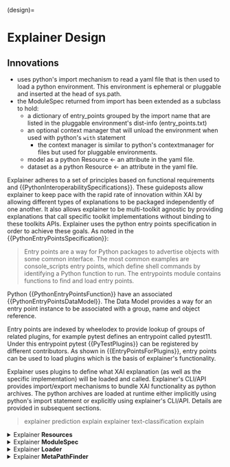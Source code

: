 (design)=
# Explainer Design

## Innovations

- uses python's import mechanism to read a yaml file that is then used to load a python environment. This environment is ephemeral or pluggable and inserted at the head of sys.path.
- the ModuleSpec returned from import has been extended as a subclass to hold:
  - a dictionary of entry_points grouped by the import name that are listed in the pluggable environment's dist-info (entry_points.txt)
  - an optional context manager that will unload the environment when used with python's `with` statement
    - the context manager is similar to python's contextmanager for files but used for pluggable environments.
  - model as a python Resource <- an attribute in the yaml file.
  - dataset as a python Resource <- an attribute in the yaml file.

Explainer adheres to a set of principles based on functional requirements and {{PythonInteroperabilitySpecifications}}. These guideposts allow explainer to keep pace with the rapid rate of innovation within XAI by allowing different types of explanations to be packaged independently of one another. It also allows explainer to be multi-toolkit agnostic by providing explanations that call specific toolkit implementations without binding to these toolkits APIs. Explainer uses the python entry points specification in order to achieve these goals. As noted in the {{PythonEntryPointsSpecification}}:

> Entry points are a way for Python packages to advertise objects with some common interface. The most common examples are console_scripts entry points, which define shell commands by identifying a Python function to run. The entrypoints module contains functions to find and load entry points.

Python {{PythonEntryPointsFunction}} have an associated {{PythonEntryPointsDataModel}}. The Data Model provides a way for an entry point instance to be associated with a group, name and object reference.

Entry points are indexed by wheelodex to provide lookup of groups of related plugins, for example pytest defines an entrypoint called pytest11. Under this entrypoint pytest {{PyTestPlugins}} can be registered by different contributors. As shown in {{EntryPointsForPlugins}}, entry points can be used to load plugins which is the basis of explainer's functionality.

Explainer uses plugins to define what XAI explanation (as well as the specific implementation) will be loaded and called. Explainer's CLI/API provides import/export mechanisms to bundle XAI functionality as python archives. The python archives are loaded at runtime either implicitly using python's import statement or explicitly using explainer's CLI/API. Details are provided in subsequent sections.


> explainer prediction explain
> explainer text-classification explain


<details>
<summary>Explainer <b>Resources</b></summary>
<br/>

Explainer uses yaml files to locate explainable resources and optionally call their related entry points. Yaml files are located in an explainer package named explainer.explainer.
Within this package are yaml files that explainer uses to load and invoke specific XAI resources.  Running 

> explainer list

returns a list of yaml files, where each yaml file has attributes that specify what resource to load, along with optional attributes such as the entry_point to call once the resource is loaded. The first line in each yaml files is a YAML annotation that reifies the yaml file as an ExplainerSpec dataclass (see {{PyYaml}}). The ExplainerSpec dataclass has the following structure show below:

```{mermaid}
:caption: "ExplainerSpec"

classDiagram
    class ExplainerSpec
    ExplainerSpec: +String name
    ExplainerSpec: +String dataset
    ExplainerSpec: +List dependencies
    ExplainerSpec: +String entry_point
    ExplainerSpec: +String model
    ExplainerSpec: +String plugin

```

**Utilizing python's import machinery**

Python's {{PEP451}} (introduced in python-3.4) enhances the import mechanism to be extensible and secure by introducing a type called ModuleSpec that the import machinery instantiates whenever a new module is loaded. This PEP expanded the types of Loaders and MetaPathLoaders that are allowed. Directly importing resources such as yaml is leveraged by the XAI explainer. When a yaml file is imported, the explainer will dynamically inject explainable resources within the current python environemnt by using customized its Loader and MetaPathLoader classes.

```{eval-rst}

.. autoclasstree:: explainer.ExplainerLoader
   :caption: Class Hierarchy of explainer.ExplainerLoader
   :full:

.. autoclasstree:: explainer.ExplainerMetaPathFinder
   :caption: Class Hierarchy of explainer.ExplainerMetaPathFinder
   :full:

```

These classes are called when python resolves imports. As described in {{MetaPathFinders}}, a yaml file can be directly loaded by the import machinary so that the following import statement:

```python
from explainer.explainers import zero_shot_learning
```

resolves to a yaml file named zero_shot_learing.yaml (rather than a python file) located in the explainer.explainers package. This yaml file is shown below:


```{card}
:class-card: sd-text-black, sd-bg-light
zero_shot_learning.yaml
^^^
        --- !ExplainerSpec
        name: zero shot learning
        plugin: zero_shot_learning.pkz
        dependencies:
        - shap==0.40.0
        - transformers==4.20.1
        - torch==1.12.0
        entry_point: |  
          # SHAP Explainer
          def entry_point(pipe, text):
            import shap
            print(f"Shap version used: {shap.__version__}")
            explainer = shap.Explainer(pipe)
            shap_values = explainer(text)
            prediction = pipe(text)
            print(f"Model predictions are: {prediction}")
            shap.plots.text(shap_values)
            # Let's visualize the feature importance towards the outcome - sports
            shap.plots.bar(shap_values[0,:,'sports'])

```


The set of steps that implicitly injects an explainable resource are shown in the sequence diagram below:


```{mermaid}
:caption: "Explainer sequence diagram when resolving a yaml file"

sequenceDiagram
    participant ExplainerLoader
    participant zero_shot_learning.yaml
    participant ExplainerSpec
    ExplainerLoader->>zero_shot_learning.yaml: find yaml file
    zero_shot_learning.yaml->>ExplainerLoader: load yaml file
    ExplainerLoader->>ExplainerSpec: create
    ExplainerSpec->>ExplainerLoader: fields initialized from yaml file
    ExplainerLoader->>zero_shot_learning.zip: find zip file
    zero_shot_learning.zip->>ExplainerLoader: extract zip file
    ExplainerLoader->>ExplainerLoader: add path to sys.path
    ExplainerLoader->>ExplainerLoader: call entry_point 

```

</details>

<details>
<summary>Explainer <b>ModuleSpec</b></summary>
<br/>

```{eval-rst}

.. autoclass:: explainer.ExplainerModuleSpec
   :noindex:
   :members:
   :inherited-members:

```

</details>
<details>
<summary>Explainer <b>Loader</b></summary>
<br/>

```{eval-rst}

.. autoclass:: explainer.ExplainerLoader
   :noindex:
   :members:
   :inherited-members:

```

</details>
<details>
<summary>Explainer <b>MetaPathFinder</b></summary>
<br/>

```{eval-rst}

.. autoclass:: explainer.ExplainerMetaPathFinder
   :noindex:
   :members:
   :inherited-members:

```

</details>
<br/>
